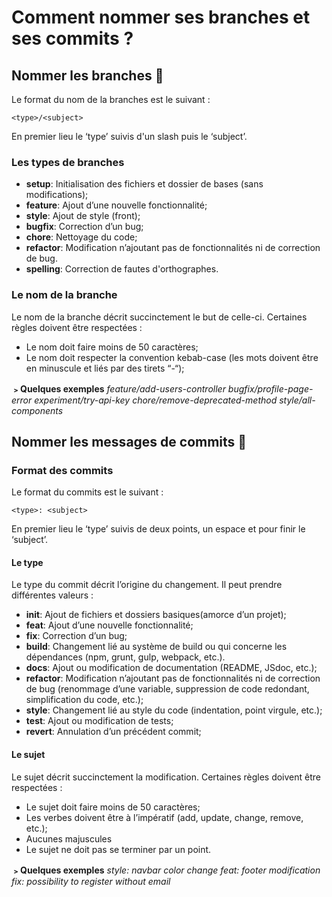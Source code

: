# Comment nommer ses branches et ses commits ?

## Nommer les branches 🌿

Le format du nom de la branches est le suivant :

    <type>/<subject>

En premier lieu le ‘type’ suivis d'un slash puis le ‘subject’.

### Les types de branches

-   **setup**: Initialisation des fichiers et dossier de bases (sans modifications);
-   **feature**: Ajout d’une nouvelle fonctionnalité;
-   **style**: Ajout de style (front);
-   **bugfix**: Correction d’un bug;
-   **chore**: Nettoyage du code;
-   **refactor**: Modification n’ajoutant pas de fonctionnalités ni de correction de bug.
-   **spelling**: Correction de fautes d'orthographes.
    
### Le nom de la branche

Le nom de la branche décrit succinctement le but de celle-ci. Certaines règles doivent être respectées :

-   Le nom doit faire moins de 50 caractères;
-   Le nom doit respecter la convention kebab-case (les mots doivent être en minuscule et liés par des tirets “-“);
  
**﹥Quelques exemples**
*feature/add-users-controller*
*bugfix/profile-page-error*
*experiment/try-api-key*
*chore/remove-deprecated-method*
*style/all-components*

## Nommer les messages de commits 💬

### Format des commits

Le format du commits est le suivant :

    <type>: <subject>  

En premier lieu le ‘type’ suivis de deux points, un espace et pour finir le ‘subject’.

#### Le type

Le type du commit décrit l’origine du changement. Il peut prendre différentes valeurs :

-   **init**: Ajout de fichiers et dossiers basiques(amorce d’un projet);
-   **feat**: Ajout d’une nouvelle fonctionnalité;
-   **fix**: Correction d’un bug;
-   **build**: Changement lié au système de build ou qui concerne les dépendances (npm, grunt, gulp, webpack, etc.).
-   **docs**: Ajout ou modification de documentation (README, JSdoc, etc.);
-   **refactor**: Modification n’ajoutant pas de fonctionnalités ni de correction de bug (renommage d’une variable, suppression de code redondant, simplification du code, etc.);
-   **style**: Changement lié au style du code (indentation, point virgule, etc.);
-   **test**: Ajout ou modification de tests;
-   **revert**: Annulation d’un précédent commit;

#### Le sujet

Le sujet décrit succinctement la modification. Certaines règles doivent être respectées :

-   Le sujet doit faire moins de 50 caractères;
-   Les verbes doivent être à l’impératif (add, update, change, remove, etc.);
-   Aucunes majuscules
-   Le sujet ne doit pas se terminer par un point.

**﹥Quelques exemples**
*style: navbar color change*
*feat: footer modification*
*fix: possibility to register without email*
